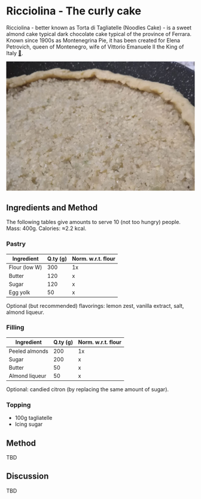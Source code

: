 # Ricciolina - The curly cake

Ricciolina - better known as Torta di Tagliatelle (Noodles Cake) - is a sweet almond cake typical  dark chocolate cake typical of the province of Ferrara. Known since 1900s as Montenegrina Pie, it has been created for Elena Petrovich, queen of Montenegro, wife of Vittorio Emanuele II the King of Italy [📰][1]. 

<img src="images/ricciolina.jpg" alt="Photo of a Ricciolina">

## Ingredients and Method
The following tables give amounts to serve 10 (not too hungry) people. Mass: 400g. Calories: ≈2.2 kcal.

### Pastry
| Ingredient  | Q.ty (g)  | Norm. w.r.t. flour |
|--|------------------------|------------------------|
| Flour (low W)    | 300 |  1x   |
| Butter           | 120 | x     |
| Sugar            | 120 | x     |
| Egg yolk         | 50  | x     |
Optional (but recommended) flavorings: lemon zest, vanilla extract, salt, almond liqueur.


### Filling
| Ingredient  | Q.ty (g)  | Norm. w.r.t. flour |
|--|------------------------|------------------------|
| Peeled almonds      | 200 | 1x  |
| Sugar               | 200 | x   |
| Butter              | 50  | x   |
| Almond liqueur      | 50  | x   |
Optional: candied citron (by replacing the same amount of sugar).

### Topping
- 100g tagliatelle
- Icing sugar

## Method
TBD


## Discussion
TBD


[1]: https://www.ferraraterraeacqua.it/en/flavours/typical-products/curly-pie-or-tagliatelle-pie?set_language=en


